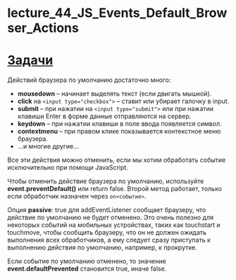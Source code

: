 # lecture_44_JS_Events_Default_Browser_Actions  
#  [Задачи ](https://github.com/schoolteacherMP/lecture_44_JS_Events_Default_Browser_Actions/blob/main/tasks.md)  

Действий браузера по умолчанию достаточно много:  

-  **mousedown** – начинает выделять текст (если двигать мышкой).  
-  **click** на `<input type="checkbox">` – ставит или убирает галочку в input.  
-  **submit** – при нажатии на `<input type="submit">` или при нажатии клавиши Enter в форме данные отправляются на сервер.  
-  **keydown** – при нажатии клавиши в поле ввода появляется символ.  
-  **contextmenu** – при правом клике показывается контекстное меню браузера.  
-  …и многие другие…  

Все эти действия можно отменить, если мы хотим обработать событие исключительно при помощи JavaScript.  

Чтобы отменить действие браузера по умолчанию, используйте **event.preventDefault()** или return false. Второй метод работает, только если обработчик назначен через `on<событие>`.  

Опция **passive**: true для addEventListener сообщает браузеру, что действие по умолчанию не будет отменено. Это очень полезно для некоторых событий на мобильных устройствах, таких как touchstart и touchmove, чтобы сообщить браузеру, что он не должен ожидать выполнения всех обработчиков, а ему следует сразу приступать к выполнению действия по умолчанию, например, к прокрутке.  

Если событие по умолчанию отменено, то значение **event.defaultPrevented** становится true, иначе false.  
